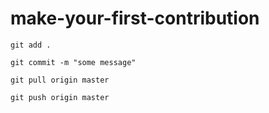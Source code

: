 # make-your-first-contribution

`git add .`

`git commit -m "some message"`

`git pull origin master`

`git push origin master`
